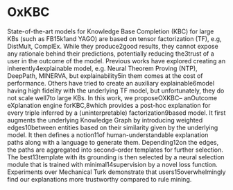 # OxKBC
State-of-the-art models for Knowledge Base Completion (KBC) for large KBs (such as FB15k1and YAGO) are based on tensor factorization (TF), e.g, DistMult, ComplEx. While they produce2good results, they cannot expose any rationale behind their predictions, potentially reducing the3trust of a user in the outcome of the model. Previous works have explored creating an inherently4explainable model, e.g. Neural Theorem Proving (NTP), DeepPath, MINERVA, but explainability5in them comes at the cost of performance.  Others have tried to create an auxiliary explainable6model having high fidelity with the underlying TF model, but unfortunately, they do not scale well7to large KBs.  In this work, we proposeOXKBC– anOutcome eXplanation engine forKBC,8which provides a post-hoc explanation for every triple inferred by a (uninterpretable) factorization9based model.  It first augments the underlying Knowledge Graph by introducing weighted edges10between entities based on their similarity given by the underlying model. It then defines a notion11of human-understandable explanation paths along with a language to generate them. Depending12on the edges, the paths are aggregated into second–order templates for further selection. The best13template with its grounding is then selected by a neural selection module that is trained with minimal14supervision by a novel loss function.  Experiments over Mechanical Turk demonstrate that users15overwhelmingly find our explanations more trustworthy compared to rule mining.
